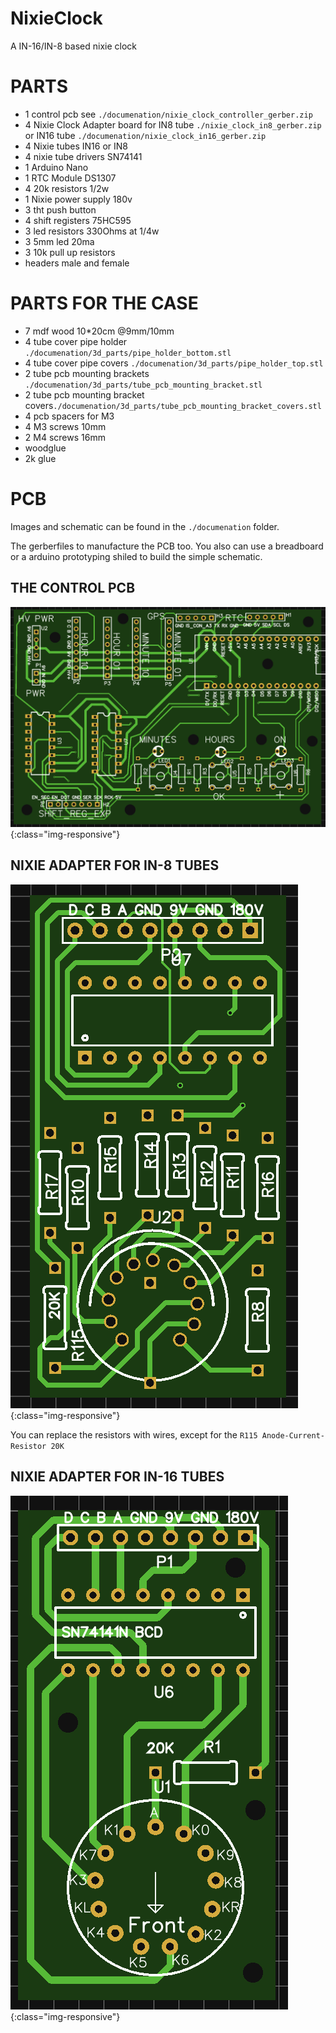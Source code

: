 # NixieClock
A IN-16/IN-8 based nixie clock





# PARTS
* 1 control pcb see `./documenation/nixie_clock_controller_gerber.zip`
* 4 Nixie Clock Adapter board for IN8 tube `./nixie_clock_in8_gerber.zip` or IN16 tube `./documenation/nixie_clock_in16_gerber.zip`
* 4 Nixie tubes IN16 or IN8
* 4 nixie tube drivers SN74141
* 1 Arduino Nano
* 1 RTC Module DS1307
* 4 20k resistors 1/2w
* 1 Nixie power supply 180v
* 3 tht push button
* 4 shift registers 75HC595
* 3 led resistors 330Ohms at 1/4w
* 3 5mm led 20ma
* 3 10k pull up resistors
* headers male and female


# PARTS FOR THE CASE
* 7 mdf wood 10*20cm @9mm/10mm
* 4 tube cover pipe holder `./documenation/3d_parts/pipe_holder_bottom.stl`
* 4 tube cover pipe covers `./documenation/3d_parts/pipe_holder_top.stl`
* 2 tube pcb mounting brackets `./documenation/3d_parts/tube_pcb_mounting_bracket.stl`
* 2 tube pcb mounting bracket covers`./documenation/3d_parts/tube_pcb_mounting_bracket_covers.stl`
* 4 pcb spacers for M3
* 4 M3 screws 10mm
* 2 M4 screws 16mm
* woodglue
* 2k glue




# PCB
Images and schematic can be found in the `./documenation` folder.

The gerberfiles to manufacture the PCB too. You also can use a breadboard or a arduino prototyping shiled to build the simple schematic.

## THE CONTROL PCB
![test image size](/documenation/pictures/ctrl_photo.png){:class="img-responsive"}

## NIXIE ADAPTER FOR IN-8 TUBES
![test image size](/documenation/pictures/in8_photo.png){:class="img-responsive"}

You can replace the resistors with wires, except for the `R115 Anode-Current-Resistor 20K`

## NIXIE ADAPTER FOR IN-16 TUBES
![test image size](/documenation/pictures/in16_photo.png){:class="img-responsive"}


## 

